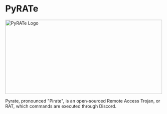 # PyRATe
<img width="500" height="238" alt="PyRATe Logo" src="https://github.com/user-attachments/assets/a8481c29-8791-4216-be82-3467770c6721" />

Pyrate, pronounced "Pirate", is an open-sourced Remote Access Trojan, or RAT, which commands are executed through Discord.
